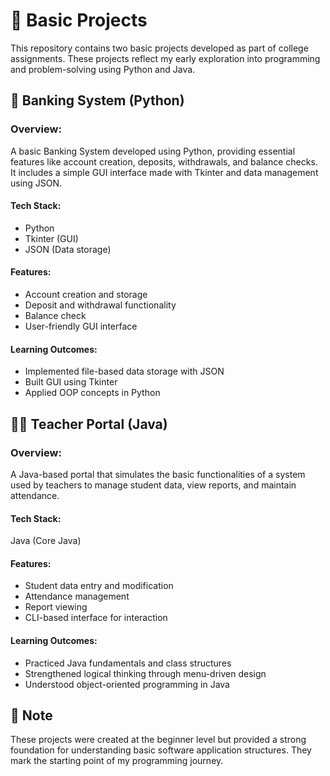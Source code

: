 # 📘 Basic Projects

This repository contains two basic projects developed as part of college assignments. These projects reflect my early exploration into programming and problem-solving using Python and Java.

## 🏦 Banking System (Python)

### Overview:
A basic Banking System developed using Python, providing essential features like account creation, deposits, withdrawals, and balance checks. It includes a simple GUI interface made with Tkinter and data management using JSON.

#### Tech Stack:

* Python
* Tkinter (GUI)
* JSON (Data storage)

#### Features:

* Account creation and storage
* Deposit and withdrawal functionality
* Balance check
* User-friendly GUI interface

#### Learning Outcomes:

* Implemented file-based data storage with JSON  
* Built GUI using Tkinter
* Applied OOP concepts in Python

## 🧑‍🏫 Teacher Portal (Java)

### Overview:
A Java-based portal that simulates the basic functionalities of a system used by teachers to manage student data, view reports, and maintain attendance.

#### Tech Stack:

Java (Core Java)

#### Features:

* Student data entry and modification
* Attendance management
* Report viewing
* CLI-based interface for interaction

#### Learning Outcomes:

* Practiced Java fundamentals and class structures
* Strengthened logical thinking through menu-driven design
* Understood object-oriented programming in Java

## 📌 Note

These projects were created at the beginner level but provided a strong foundation for understanding basic software application structures. They mark the starting point of my programming journey.

